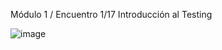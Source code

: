 Módulo 1 / Encuentro 1/17
Introducción al Testing

![image](https://github.com/alexalvarezjl/QA/assets/104665116/6345e0eb-33d4-4675-b3c9-23701b2c20c6)
